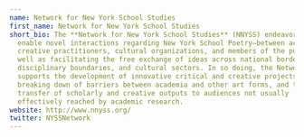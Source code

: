 ```yaml
---
name: Network for New York School Studies
first_name: Network for New York School Studies
short_bio: The **Network for New York School Studies** (NNYSS) endeavors to
  enable novel interactions regarding New York School Poetry—between academics,
  creative practitioners, cultural organizations, and members of the public, as
  well as facilitating the free exchange of ideas across national borders,
  disciplinary boundaries, and cultural sectors. In so doing, the Network
  supports the development of innovative critical and creative projects, the
  breaking down of barriers between academia and other art forms, and the
  transfer of scholarly and creative outputs to audiences not usually
  effectively reached by academic research.
website: http://www.nnyss.org/
twitter: NYSSNetwork
---
```

